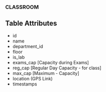 ### CLASSROOM

##   Table Attributes
- id
- name
- department_id
- floor
- is_lab
- exams_cap [Capacity during Exams]
- reg_cap [Regular Day Capacity -  for class]
- max_cap [Maximum - Capacity]
- location (GPS Link)
- timestamps


